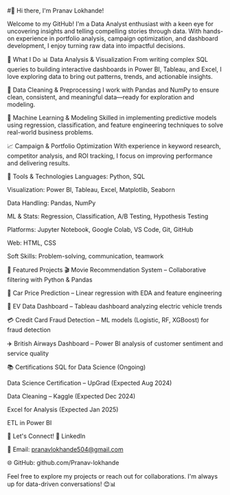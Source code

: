 
#👋 Hi there, I'm Pranav Lokhande!

Welcome to my GitHub! I'm a Data Analyst enthusiast with a keen eye for uncovering insights and telling compelling stories through data. With hands-on experience in portfolio analysis, campaign optimization, and dashboard development, I enjoy turning raw data into impactful decisions.

💼 What I Do
📊 Data Analysis & Visualization
From writing complex SQL queries to building interactive dashboards in Power BI, Tableau, and Excel, I love exploring data to bring out patterns, trends, and actionable insights.

🧹 Data Cleaning & Preprocessing
I work with Pandas and NumPy to ensure clean, consistent, and meaningful data—ready for exploration and modeling.

🧠 Machine Learning & Modeling
Skilled in implementing predictive models using regression, classification, and feature engineering techniques to solve real-world business problems.

📈 Campaign & Portfolio Optimization
With experience in keyword research, competitor analysis, and ROI tracking, I focus on improving performance and delivering results.

🔧 Tools & Technologies
Languages: Python, SQL

Visualization: Power BI, Tableau, Excel, Matplotlib, Seaborn

Data Handling: Pandas, NumPy

ML & Stats: Regression, Classification, A/B Testing, Hypothesis Testing

Platforms: Jupyter Notebook, Google Colab, VS Code, Git, GitHub

Web: HTML, CSS

Soft Skills: Problem-solving, communication, teamwork

🚀 Featured Projects
🎬 Movie Recommendation System – Collaborative filtering with Python & Pandas

🚗 Car Price Prediction – Linear regression with EDA and feature engineering

🔌 EV Data Dashboard – Tableau dashboard analyzing electric vehicle trends

💳 Credit Card Fraud Detection – ML models (Logistic, RF, XGBoost) for fraud detection

✈️ British Airways Dashboard – Power BI analysis of customer sentiment and service quality

📚 Certifications
SQL for Data Science (Ongoing)

Data Science Certification – UpGrad (Expected Aug 2024)

Data Cleaning – Kaggle (Expected Dec 2024)

Excel for Analysis (Expected Jan 2025)

ETL in Power BI

🤝 Let's Connect!
🔗 LinkedIn

📧 Email: pranavlokhande504@gmail.com

🌐 GitHub: github.com/Pranav-lokhande

Feel free to explore my projects or reach out for collaborations. I'm always up for data-driven conversations! 😊📊


